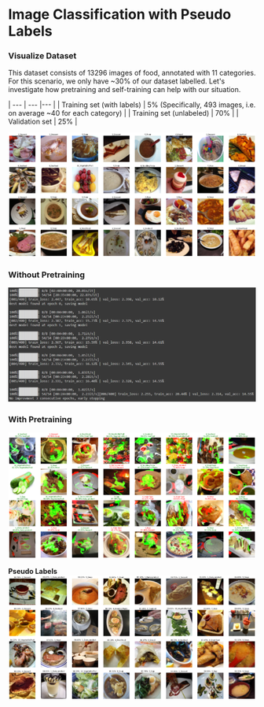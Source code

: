 # Image Classification with Pseudo Labels 

### Visualize Dataset 
This dataset consists of 13296 images of food, annotated with 11 categories. For this scenario, we only have 
~30% of our dataset labelled. Let's investigate how pretraining and self-training can help with our situation.

| --- | --- |--- |
| Training set (with labels) | 5% (Specifically, 493 images, i.e. on average ~40 for each category) |
| Training set (unlabeled) | 70% |
| Validation set | 25% |

![input](imgs/input.png)

### Without Pretraining
![input](imgs/baseline_40.png)

### With Pretraining
![input](imgs/pretrain_40.png)

**Pseudo Labels**  
![Alt Text](pseudo.png)
